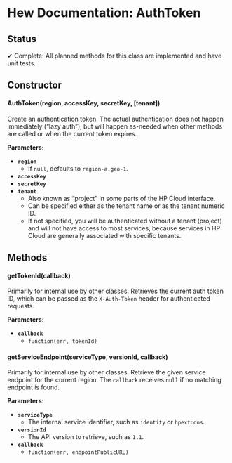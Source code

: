 # Hew Documentation: AuthToken

## Status

✔ Complete: All planned methods for this class are implemented and have unit tests.

## Constructor

#### AuthToken(region, accessKey, secretKey, [tenant])

Create an authentication token. The actual authentication does not happen immediately (“lazy auth”), but will happen as-needed when other methods are called or when the current token expires.

**Parameters:**

* **`region`**
  - If `null`, defaults to `region-a.geo-1`.
* **`accessKey`**
* **`secretKey`**
* **`tenant`**
  - Also known as “project” in some parts of the HP Cloud interface.
  - Can be specified either as the tenant name or as the tenant numeric ID.
  - If not specified, you will be authenticated without a tenant (project) and will not have access to most services, because services in HP Cloud are generally associated with specific tenants.

## Methods

#### getTokenId(callback)

Primarily for internal use by other classes. Retrieves the current auth token ID, which can be passed as the `X-Auth-Token` header for authenticated requests.

**Parameters:**

* **`callback`**
  - `function(err, tokenId)`

#### getServiceEndpoint(serviceType, versionId, callback)

Primarily for internal use by other classes. Retrieve the given service endpoint for the current region. The `callback` receives `null` if no matching endpoint is found.

**Parameters:**

* **`serviceType`**
  - The internal service identifier, such as `identity` or `hpext:dns`.
* **`versionId`**
  - The API version to retrieve, such as `1.1`.
* **`callback`**
  - `function(err, endpointPublicURL)`